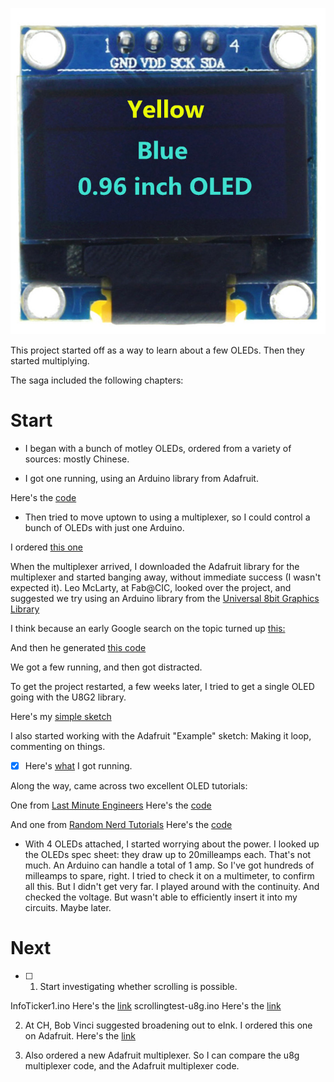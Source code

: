![Oleds](128x64blue&yellow.jpg)

This project started off as a way to learn about a few OLEDs. Then they started multiplying. 

The saga included the following chapters: 

# Start

* I began with a bunch of motley OLEDs, ordered from a variety of sources: mostly Chinese. 

* I got one running, using an Arduino library from Adafruit. 

Here's the [code](ssd1306_128x32_i2c.ino)

* Then tried to move uptown to using a multiplexer, so I could control a bunch of OLEDs with just one Arduino. 

I ordered [this one](https://learn.adafruit.com/adafruit-tca9548a-1-to-8-i2c-multiplexer-breakout)

When the multiplexer arrived, I downloaded the Adafruit library for the multiplexer and started banging away, without immediate success (I wasn't expected it). Leo McLarty, at Fab@CIC, looked over the project, and suggested we try using an Arduino library from the [Universal 8bit Graphics Library](https://github.com/olikraus/u8g2/)

I think because an early Google search on the topic turned up [this:](https://www.brainy-bits.com/i2c-multiplexer-tca9548a/)

And then he generated [this code](LeoSketch6.ino) 

We got a few running, and then got distracted. 

To get the project restarted, a few weeks later, I tried to get a single OLED going with the U8G2 library. 

Here's my [simple sketch](HelloWorld-u8g2.ino)

I also started working with the Adafruit "Example" sketch: Making it loop, commenting on things.  

- [x]    Here's [what](SS1306_128x64_12C_v6.ino) I got running. 

Along the way, came across two excellent OLED tutorials: 

One from [Last Minute Engineers](https://lastminuteengineers.com/oled-display-arduino-tutorial/)
Here's the [code](/tutorials/lastminuteengineers-oled.ino)

And one from [Random Nerd Tutorials](https://randomnerdtutorials.com/guide-for-oled-display-with-arduino/)
Here's the [code](/tutorials/randomnerdtutorial-oled.ino)

* With 4 OLEDs attached, I started worrying about the power. I looked up the OLEDs spec sheet: they draw up to 20milleamps each. That's not much. An Arduino can handle a total of 1 amp. So I've got hundreds of milleamps to spare, right. I tried to check it on a multimeter, to confirm all this. But I didn't get very far. I played around with the continuity. And checked the voltage. But wasn't able to efficiently insert it into my circuits. Maybe later. 

# Next

-[ ] 1. Start investigating whether scrolling is possible. 

InfoTicker1.ino
Here's the [link](InfoTicker1.ino)
scrollingtest-u8g.ino
Here's the [link](scrollingtest-u8g.ino)

2. At CH, Bob Vinci suggested broadening out to eInk. I ordered this one on Adafruit. 
Here's the [link](ssd1306_128x32_i2c.ino)

3. Also ordered a new Adafruit multiplexer. So I can compare the u8g multiplexer code, and the Adafruit multiplexer code. 
